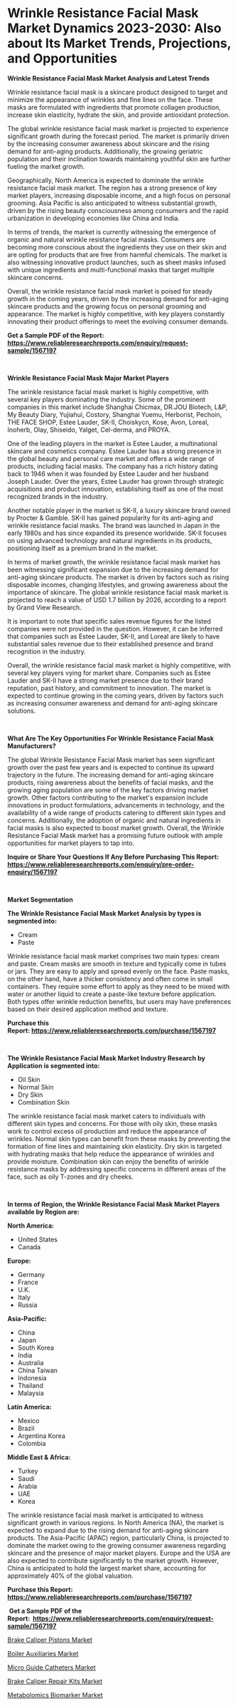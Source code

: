 <p><h1>Wrinkle Resistance Facial Mask Market Dynamics 2023-2030: Also about Its Market Trends, Projections, and Opportunities</h1></p><p><strong>Wrinkle Resistance Facial Mask Market Analysis and Latest Trends</strong></p>
<p><p>Wrinkle resistance facial mask is a skincare product designed to target and minimize the appearance of wrinkles and fine lines on the face. These masks are formulated with ingredients that promote collagen production, increase skin elasticity, hydrate the skin, and provide antioxidant protection.</p><p>The global wrinkle resistance facial mask market is projected to experience significant growth during the forecast period. The market is primarily driven by the increasing consumer awareness about skincare and the rising demand for anti-aging products. Additionally, the growing geriatric population and their inclination towards maintaining youthful skin are further fueling the market growth.</p><p>Geographically, North America is expected to dominate the wrinkle resistance facial mask market. The region has a strong presence of key market players, increasing disposable income, and a high focus on personal grooming. Asia Pacific is also anticipated to witness substantial growth, driven by the rising beauty consciousness among consumers and the rapid urbanization in developing economies like China and India.</p><p>In terms of trends, the market is currently witnessing the emergence of organic and natural wrinkle resistance facial masks. Consumers are becoming more conscious about the ingredients they use on their skin and are opting for products that are free from harmful chemicals. The market is also witnessing innovative product launches, such as sheet masks infused with unique ingredients and multi-functional masks that target multiple skincare concerns.</p><p>Overall, the wrinkle resistance facial mask market is poised for steady growth in the coming years, driven by the increasing demand for anti-aging skincare products and the growing focus on personal grooming and appearance. The market is highly competitive, with key players constantly innovating their product offerings to meet the evolving consumer demands.</p></p>
<p><strong>Get a Sample PDF of the Report:&nbsp; <a href="https://www.reliableresearchreports.com/enquiry/request-sample/1567197">https://www.reliableresearchreports.com/enquiry/request-sample/1567197</a></strong></p>
<p>&nbsp;</p>
<p><strong>Wrinkle Resistance Facial Mask Major Market Players</strong></p>
<p><p>The wrinkle resistance facial mask market is highly competitive, with several key players dominating the industry. Some of the prominent companies in this market include Shanghai Chicmax, DR.JOU Biotech, L&P, My Beauty Diary, Yujiahui, Costory, Shanghai Yuemu, Herborist, Pechoin, THE FACE SHOP, Estee Lauder, SK-II, Choiskycn, Kose, Avon, Loreal, Inoherb, Olay, Shiseido, Yalget, Cel-derma, and PROYA.</p><p>One of the leading players in the market is Estee Lauder, a multinational skincare and cosmetics company. Estee Lauder has a strong presence in the global beauty and personal care market and offers a wide range of products, including facial masks. The company has a rich history dating back to 1946 when it was founded by Estee Lauder and her husband Joseph Lauder. Over the years, Estee Lauder has grown through strategic acquisitions and product innovation, establishing itself as one of the most recognized brands in the industry.</p><p>Another notable player in the market is SK-II, a luxury skincare brand owned by Procter & Gamble. SK-II has gained popularity for its anti-aging and wrinkle resistance facial masks. The brand was launched in Japan in the early 1980s and has since expanded its presence worldwide. SK-II focuses on using advanced technology and natural ingredients in its products, positioning itself as a premium brand in the market.</p><p>In terms of market growth, the wrinkle resistance facial mask market has been witnessing significant expansion due to the increasing demand for anti-aging skincare products. The market is driven by factors such as rising disposable incomes, changing lifestyles, and growing awareness about the importance of skincare. The global wrinkle resistance facial mask market is projected to reach a value of USD 1.7 billion by 2026, according to a report by Grand View Research.</p><p>It is important to note that specific sales revenue figures for the listed companies were not provided in the question. However, it can be inferred that companies such as Estee Lauder, SK-II, and Loreal are likely to have substantial sales revenue due to their established presence and brand recognition in the industry.</p><p>Overall, the wrinkle resistance facial mask market is highly competitive, with several key players vying for market share. Companies such as Estee Lauder and SK-II have a strong market presence due to their brand reputation, past history, and commitment to innovation. The market is expected to continue growing in the coming years, driven by factors such as increasing consumer awareness and demand for anti-aging skincare solutions.</p></p>
<p>&nbsp;</p>
<p><strong>What Are The Key Opportunities For Wrinkle Resistance Facial Mask Manufacturers?</strong></p>
<p><p>The global Wrinkle Resistance Facial Mask market has seen significant growth over the past few years and is expected to continue its upward trajectory in the future. The increasing demand for anti-aging skincare products, rising awareness about the benefits of facial masks, and the growing aging population are some of the key factors driving market growth. Other factors contributing to the market's expansion include innovations in product formulations, advancements in technology, and the availability of a wide range of products catering to different skin types and concerns. Additionally, the adoption of organic and natural ingredients in facial masks is also expected to boost market growth. Overall, the Wrinkle Resistance Facial Mask market has a promising future outlook with ample opportunities for market players to tap into.</p></p>
<p><strong>Inquire or Share Your Questions If Any Before Purchasing This Report: <a href="https://www.reliableresearchreports.com/enquiry/pre-order-enquiry/1567197">https://www.reliableresearchreports.com/enquiry/pre-order-enquiry/1567197</a></strong></p>
<p>&nbsp;</p>
<p><strong>Market Segmentation</strong></p>
<p><strong>The Wrinkle Resistance Facial Mask Market Analysis by types is segmented into:</strong></p>
<p><ul><li>Cream</li><li>Paste</li></ul></p>
<p><p>Wrinkle resistance facial mask market comprises two main types: cream and paste. Cream masks are smooth in texture and typically come in tubes or jars. They are easy to apply and spread evenly on the face. Paste masks, on the other hand, have a thicker consistency and often come in small containers. They require some effort to apply as they need to be mixed with water or another liquid to create a paste-like texture before application. Both types offer wrinkle reduction benefits, but users may have preferences based on their desired application method and texture.</p></p>
<p><strong>Purchase this Report:&nbsp;<a href="https://www.reliableresearchreports.com/purchase/1567197">https://www.reliableresearchreports.com/purchase/1567197</a></strong></p>
<p>&nbsp;</p>
<p><strong>The Wrinkle Resistance Facial Mask Market Industry Research by Application is segmented into:</strong></p>
<p><ul><li>Oil Skin</li><li>Normal Skin</li><li>Dry Skin</li><li>Combination Skin</li></ul></p>
<p><p>The wrinkle resistance facial mask market caters to individuals with different skin types and concerns. For those with oily skin, these masks work to control excess oil production and reduce the appearance of wrinkles. Normal skin types can benefit from these masks by preventing the formation of fine lines and maintaining skin elasticity. Dry skin is targeted with hydrating masks that help reduce the appearance of wrinkles and provide moisture. Combination skin can enjoy the benefits of wrinkle resistance masks by addressing specific concerns in different areas of the face, such as oily T-zones and dry cheeks.</p></p>
<p>&nbsp;</p>
<p><strong>In terms of Region, the Wrinkle Resistance Facial Mask Market Players available by Region are:</strong></p>
<p>
    <p> <strong> North America: </strong>
        <ul>
            <li>United States</li>
            <li>Canada</li>
        </ul>
        </p> 
    <p> <strong> Europe: </strong>
        <ul>
            <li>Germany</li>
            <li>France</li>
            <li>U.K.</li>
            <li>Italy</li>
            <li>Russia</li>
        </ul>
        </p> 
    <p> <strong> Asia-Pacific: </strong>
        <ul>
            <li>China</li>
            <li>Japan</li>
            <li>South Korea</li>
            <li>India</li>
            <li>Australia</li>
            <li>China Taiwan</li>
            <li>Indonesia</li>
            <li>Thailand</li>
            <li>Malaysia</li>
        </ul>
        </p> 
    <p> <strong> Latin America: </strong>
        <ul>
            <li>Mexico</li>
            <li>Brazil</li>
            <li>Argentina Korea</li>
            <li>Colombia</li>
        </ul>
        </p> 
    <p> <strong> Middle East & Africa: </strong>
        <ul>
            <li>Turkey</li>
            <li>Saudi</li>
            <li>Arabia</li>
            <li>UAE</li>
            <li>Korea</li>
        </ul>
    </p>
    </p>
<p><p>The wrinkle resistance facial mask market is anticipated to witness significant growth in various regions. In North America (NA), the market is expected to expand due to the rising demand for anti-aging skincare products. The Asia-Pacific (APAC) region, particularly China, is projected to dominate the market owing to the growing consumer awareness regarding skincare and the presence of major market players. Europe and the USA are also expected to contribute significantly to the market growth. However, China is anticipated to hold the largest market share, accounting for approximately 40% of the global valuation.</p></p>
<p><strong>Purchase this Report: <a href="https://www.reliableresearchreports.com/purchase/1567197">https://www.reliableresearchreports.com/purchase/1567197</a></strong></p>
<p>&nbsp;<strong>Get a Sample PDF of the Report:&nbsp;&nbsp;<a href="https://www.reliableresearchreports.com/enquiry/request-sample/1567197">https://www.reliableresearchreports.com/enquiry/request-sample/1567197</a></strong></p>
<p><strong></strong></p>
<p><p><a href="https://www.linkedin.com/pulse/brake-caliper-pistons-market-size-2023-2030-global-industrial-jbaic/">Brake Caliper Pistons Market</a></p><p><a href="https://www.linkedin.com/pulse/boiler-auxiliaries-market-size-growth-forecast-from-2023-hohpc/">Boiler Auxiliaries Market</a></p><p><a href="https://medium.com/@orinsmitham1985/micro-guide-catheters-market-size-growth-forecast-2023-2030-425893f5349d">Micro Guide Catheters Market</a></p><p><a href="https://www.linkedin.com/pulse/brake-caliper-repair-kits-market-size-share-global-analysis-b5l7c/">Brake Caliper Repair Kits Market</a></p><p><a href="https://medium.com/@robinrathi2023/metabolomics-biomarker-market-size-growth-forecast-2023-2030-b9ca6301c31b">Metabolomics Biomarker Market</a></p></p>